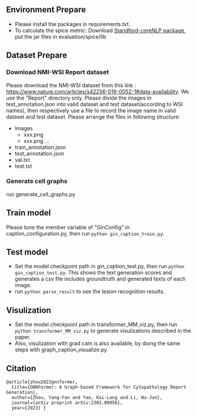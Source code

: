 ## Environment Prepare
- Please install the packages in requirements.txt.
- To calculate the spice metric: Download [Standford-coreNLP package](https://stanfordnlp.github.io/CoreNLP/), put the jar files in evaluation/spice/lib
## Dataset Prepare
### Download NMI-WSI Report dataset
Please download the NMI-WSI dataset from this link : https://www.nature.com/articles/s42256-019-0052-1#data-availability. We use the "Report" directory only. Please divide the images in test_annotation.json into valid dataset and test dataset(according to WSI names), then respectively use a file to record the image name in valid dataset and test dataset. Please arrange the files in following structure: 
- Images
    - xxx.png
    - xxx.png
    ...
- train_annotation.json
- test_annotation.json
- val.txt
- test.txt

### Generate cell graphs
run generate_cell_graphs.py

## Train model
Please tune the member variable of "GinConfig" in caption_configuration.py, then run ``python gin_caption_train.py``.

## Test model
- Set the model checkpoint path in gin_caption_test.py, then run ``python gin_caption_test.py``. This shows the text generation scores and generates a csv file includes groundtruth and generated texts of each image. 
- run ``python parse_result`` to see the lesion recognition results.

## Visulization
- Set the model checkpoint path in transformer_MM_viz.py, then run ``python transformer_MM_viz.py`` to generate visulizations described in the paper.
- Also, visulization with grad cam is also available, by doing the same steps with graph_caption_visualize.py.

## Citation
```
@article{zhou2023gnnformer,
  title={GNNFormer: A Graph-based Framework for Cytopathology Report Generation},
  author={Zhou, Yang-Fan and Yao, Kai-Lang and Li, Wu-Jun},
  journal={arXiv preprint arXiv:2303.09956},
  year={2023} }
```
